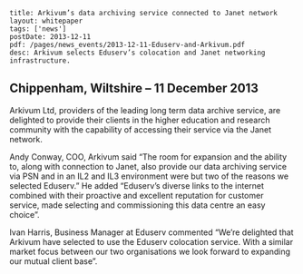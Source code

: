 ```
title: Arkivum’s data archiving service connected to Janet network
layout: whitepaper
tags: ['news']
postDate: 2013-12-11
pdf: /pages/news_events/2013-12-11-Eduserv-and-Arkivum.pdf
desc: Arkivum selects Eduserv’s colocation and Janet networking infrastructure.
```
## Chippenham, Wiltshire – 11 December 2013  

Arkivum Ltd, providers of the leading long term data archive service, are delighted to provide their clients in the higher education and research community with the capability of accessing their service via the Janet network. 
Andy Conway, COO, Arkivum said “The room for expansion and the ability to, along with connection to Janet, also provide our data archiving service via PSN and in an IL2 and IL3 environment were but two of the reasons we selected Eduserv.” He added “Eduserv’s diverse links to the internet combined with their proactive and excellent reputation for customer service, made selecting and commissioning this data centre an easy choice”.
Ivan Harris, Business Manager at Eduserv commented “We’re delighted that Arkivum have selected to use the Eduserv colocation service.  With a similar market focus between our two organisations we look forward to expanding our mutual client base”.